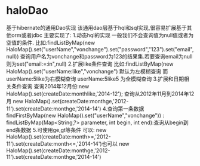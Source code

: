 haloDao
=======

基于hibernate的通用Dao实现
该通用dao层基于hql和sql实现,很容易扩展基于其他orm或者jdbc
主要实现了:
   1.动态hql的实现
   一般我们不会查询值为null值或者为空值的条件.
   比如:findListByMap(new HaloMap().set("userName","vonchange").set("password","123").set("email",null))
   查询用户名为vonchange和password为123的结果集.若要查询email为null 则为set("email:=:in",null)
   2.扩展like条件查询
   比如:findListByMap(new HaloMap().set("userName:like","vonchange") 默认为左模糊查询
   而userName:5like为右模糊查询 userName:5like5 为全模糊查询
   3.扩展和日期相关条件查询
     查询2014年12月份:new HaloMap().set(createDate:monthlike,'2014-12');
     查询从2012年11月到2014年12月 new HaloMap().set(createDate:monthge,'2012-11').set(createDate:monthge,'2014-14')
   4.查询第一条数据
        findFirstByMap(new HaloMap().set("userName","vonchange"))
        : findListByMap(Map<String,?> parameter, int begin, int end):查询从begin到end条数据
   5.可使用ge,gt等条件
        可以: new   HaloMap().set(createDate:month>=,'2012-11').set(createDate:month<=,'2014-14')也可以
        new HaloMap().set(createDate:monthge,'2012-11').set(createDate:monthge,'2014-14')
   
